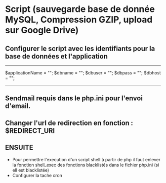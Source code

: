 # Script (sauvegarde base de donnée MySQL, Compression GZIP, upload sur Google Drive)

## Configurer le script avec les identifiants pour la base de données et l'application

---

$applicationName = "";
$dbname = "";
$dbuser = "";
$dbpass = "";
$dbhost = "";

---

## Sendmail requis dans le php.ini pour l'envoi d'email.

## Changer l'url de redirection en fonction : $REDIRECT_URI

## ENSUITE
- Pour permettre l'execution d'un script shell à partir de php il faut
enlever la fonction shell_exec des fonctions blacklistés dans le fichier php.ini
(si ell est blacklistée)
- Configurer la tache cron

